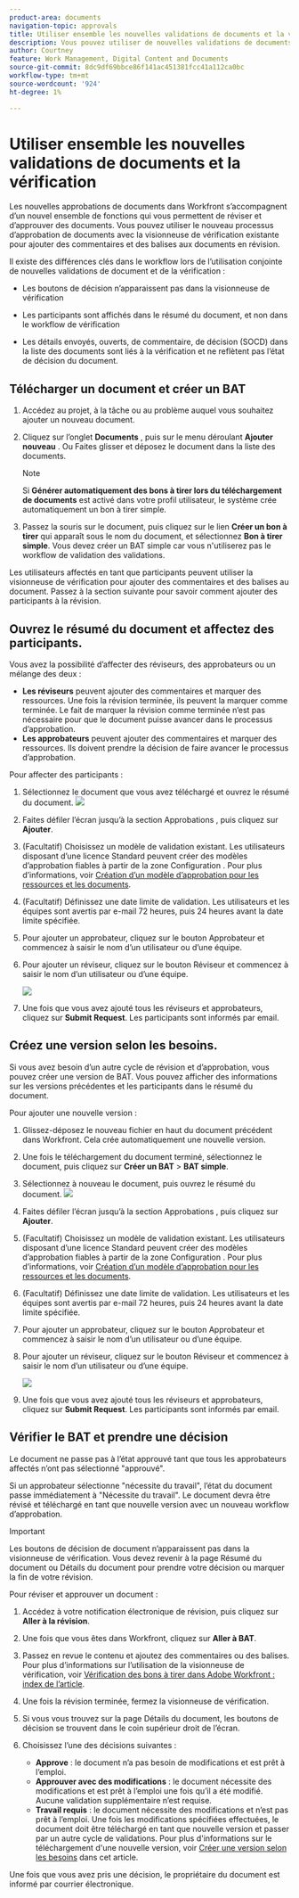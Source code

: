 ```yaml
---
product-area: documents
navigation-topic: approvals
title: Utiliser ensemble les nouvelles validations de documents et la vérification
description: Vous pouvez utiliser de nouvelles validations de documents avec la vérification.
author: Courtney
feature: Work Management, Digital Content and Documents
source-git-commit: 8dc9df69bbce86f141ac451381fcc41a112ca0bc
workflow-type: tm+mt
source-wordcount: '924'
ht-degree: 1%

---
```



# Utiliser ensemble les nouvelles validations de documents et la vérification

Les nouvelles approbations de documents dans Workfront s’accompagnent d’un nouvel ensemble de fonctions qui vous permettent de réviser et d’approuver des documents. Vous pouvez utiliser le nouveau processus d’approbation de documents avec la visionneuse de vérification existante pour ajouter des commentaires et des balises aux documents en révision.

Il existe des différences clés dans le workflow lors de l’utilisation conjointe de nouvelles validations de document et de la vérification :

* Les boutons de décision n’apparaissent pas dans la visionneuse de vérification

* Les participants sont affichés dans le résumé du document, et non dans le workflow de vérification

* Les détails envoyés, ouverts, de commentaire, de décision (SOCD) dans la liste des documents sont liés à la vérification et ne reflètent pas l’état de décision du document.

## Télécharger un document et créer un BAT

1. Accédez au projet, à la tâche ou au problème auquel vous souhaitez ajouter un nouveau document.
1. Cliquez sur l’onglet **Documents** , puis sur le menu déroulant **Ajouter nouveau** .
Ou
Faites glisser et déposez le document dans la liste des documents.

   >[!NOTE]
   >
   >Si **Générer automatiquement des bons à tirer lors du téléchargement de documents** est activé dans votre profil utilisateur, le système crée automatiquement un bon à tirer simple.

1. Passez la souris sur le document, puis cliquez sur le lien **Créer un bon à tirer** qui apparaît sous le nom du document, et sélectionnez **Bon à tirer simple**. Vous devez créer un BAT simple car vous n&#39;utiliserez pas le workflow de validation des validations.

Les utilisateurs affectés en tant que participants peuvent utiliser la visionneuse de vérification pour ajouter des commentaires et des balises au document. Passez à la section suivante pour savoir comment ajouter des participants à la révision.

## Ouvrez le résumé du document et affectez des participants.

Vous avez la possibilité d’affecter des réviseurs, des approbateurs ou un mélange des deux :

* **Les réviseurs** peuvent ajouter des commentaires et marquer des ressources. Une fois la révision terminée, ils peuvent la marquer comme terminée. Le fait de marquer la révision comme terminée n’est pas nécessaire pour que le document puisse avancer dans le processus d’approbation.
* **Les approbateurs** peuvent ajouter des commentaires et marquer des ressources. Ils doivent prendre la décision de faire avancer le processus d’approbation.

Pour affecter des participants :

1. Sélectionnez le document que vous avez téléchargé et ouvrez le résumé du document.
   ![](assets/open-doc-summary.png)

1. Faites défiler l’écran jusqu’à la section Approbations , puis cliquez sur **Ajouter**.

1. (Facultatif) Choisissez un modèle de validation existant. Les utilisateurs disposant d’une licence Standard peuvent créer des modèles d’approbation fiables à partir de la zone Configuration . Pour plus d’informations, voir [Création d’un modèle d’approbation pour les ressources et les documents](/help/quicksilver/review-and-approve-work/document-reviews-and-approvals/manage-document-approvals/create-approval-template.md).

1. (Facultatif) Définissez une date limite de validation. Les utilisateurs et les équipes sont avertis par e-mail 72 heures, puis 24 heures avant la date limite spécifiée.

1. Pour ajouter un approbateur, cliquez sur le bouton Approbateur et commencez à saisir le nom d’un utilisateur ou d’une équipe.

1. Pour ajouter un réviseur, cliquez sur le bouton Réviseur et commencez à saisir le nom d’un utilisateur ou d’une équipe.

   ![](assets/add-approvers.png)

1. Une fois que vous avez ajouté tous les réviseurs et approbateurs, cliquez sur **Submit Request**. Les participants sont informés par email.

## Créez une version selon les besoins.

Si vous avez besoin d’un autre cycle de révision et d’approbation, vous pouvez créer une version de BAT.  <!-- and add the previous participants, new participants, or a mix of both. --> Vous pouvez afficher des informations sur les versions précédentes et les participants dans le résumé du document.

Pour ajouter une nouvelle version :

1. Glissez-déposez le nouveau fichier en haut du document précédent dans Workfront. Cela crée automatiquement une nouvelle version.

1. Une fois le téléchargement du document terminé, sélectionnez le document, puis cliquez sur **Créer un BAT** > **BAT simple**.

1. Sélectionnez à nouveau le document, puis ouvrez le résumé du document.
   ![](assets/open-doc-summary.png)

1. Faites défiler l’écran jusqu’à la section Approbations , puis cliquez sur **Ajouter**.

1. (Facultatif) Choisissez un modèle de validation existant. Les utilisateurs disposant d’une licence Standard peuvent créer des modèles d’approbation fiables à partir de la zone Configuration . Pour plus d’informations, voir [Création d’un modèle d’approbation pour les ressources et les documents](/help/quicksilver/review-and-approve-work/document-reviews-and-approvals/manage-document-approvals/create-approval-template.md).

1. (Facultatif) Définissez une date limite de validation. Les utilisateurs et les équipes sont avertis par e-mail 72 heures, puis 24 heures avant la date limite spécifiée.

1. Pour ajouter un approbateur, cliquez sur le bouton Approbateur et commencez à saisir le nom d’un utilisateur ou d’une équipe.

1. Pour ajouter un réviseur, cliquez sur le bouton Réviseur et commencez à saisir le nom d’un utilisateur ou d’une équipe.

   ![](assets/add-approvers.png)

1. Une fois que vous avez ajouté tous les réviseurs et approbateurs, cliquez sur **Submit Request**. Les participants sont informés par email.

<!-- add info about reusing previous participants once released -->


## Vérifier le BAT et prendre une décision

Le document ne passe pas à l’état approuvé tant que tous les approbateurs affectés n’ont pas sélectionné &quot;approuvé&quot;.

Si un approbateur sélectionne &quot;nécessite du travail&quot;, l’état du document passe immédiatement à &quot;Nécessite du travail&quot;. Le document devra être révisé et téléchargé en tant que nouvelle version avec un nouveau workflow d’approbation.

>[!IMPORTANT]
>
>Les boutons de décision de document n’apparaissent pas dans la visionneuse de vérification. Vous devez revenir à la page Résumé du document ou Détails du document pour prendre votre décision ou marquer la fin de votre révision.

Pour réviser et approuver un document :

1. Accédez à votre notification électronique de révision, puis cliquez sur **Aller à la révision**.

1. Une fois que vous êtes dans Workfront, cliquez sur **Aller à BAT**.

1. Passez en revue le contenu et ajoutez des commentaires ou des balises. Pour plus d’informations sur l’utilisation de la visionneuse de vérification, voir [Vérification des bons à tirer dans Adobe Workfront : index de l’article](/help/quicksilver/review-and-approve-work/proofing/reviewing-proofs-within-workfront/review-proofs-in-wf.md).

1. Une fois la révision terminée, fermez la visionneuse de vérification.

1. Si vous vous trouvez sur la page Détails du document, les boutons de décision se trouvent dans le coin supérieur droit de l’écran.

1. Choisissez l’une des décisions suivantes :

   * **Approve** : le document n’a pas besoin de modifications et est prêt à l’emploi.
   * **Approuver avec des modifications** : le document nécessite des modifications et est prêt à l’emploi une fois qu’il a été modifié. Aucune validation supplémentaire n’est requise.
   * **Travail requis** : le document nécessite des modifications et n’est pas prêt à l’emploi. Une fois les modifications spécifiées effectuées, le document doit être téléchargé en tant que nouvelle version et passer par un autre cycle de validations. Pour plus d&#39;informations sur le téléchargement d&#39;une nouvelle version, voir [Créer une version selon les besoins](#create-a-new-version-as-needed) dans cet article.

Une fois que vous avez pris une décision, le propriétaire du document est informé par courrier électronique.

